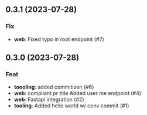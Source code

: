 ## 0.3.1 (2023-07-28)

### Fix

- **web**: Fixed typo in root endpoint (#7)

## 0.3.0 (2023-07-28)

### Feat

- **toooling**: added commitizen (#6)
- **web**: compliant pr title Added user me endpoint (#4)
- **web**: Fastapi integration (#2)
- **tooling**: Added hello world w/ conv commit (#1)
